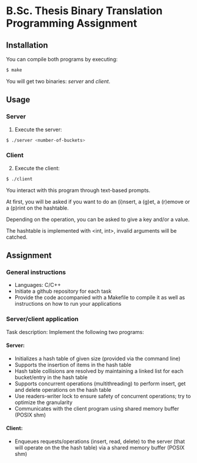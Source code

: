 # B.Sc. Thesis Binary Translation Programming Assignment

## Installation

You can compile both programs by executing:
```bash
$ make
```
You will get two binaries: *server* and *client*.

## Usage

### Server

1. Execute the server:
```bash
$ ./server <number-of-buckets>
```

### Client

2. Execute the client:
```bash
$ ./client
```
You interact with this program through text-based prompts.

At first, you will be asked if you want to do an (i)nsert, a (g)et, a (r)emove or a (p)rint on the hashtable.

Depending on the operation, you can be asked to give a key and/or a value. 

The hashtable is implemented with <int, int>, invalid arguments will be catched.

## Assignment

### General instructions

- Languages: C/C++
- Initiate a github repository for each task
- Provide the code accompanied with a Makefile to compile it as well as instructions on how to run your applications

### Server/client application

Task description: Implement the following two programs:

#### Server:

- Initializes a hash table of given size (provided via the command line)
- Supports the insertion of items in the hash table
- Hash table collisions are resolved by maintaining a linked list for each bucket/entry in the hash table
- Supports concurrent operations (multithreading) to perform insert, get and delete operations on the hash table
- Use readers-writer lock to ensure safety of concurrent operations; try to optimize the granularity
- Communicates with the client program using shared memory buffer (POSIX shm)

#### Client:

- Enqueues requests/operations (insert, read, delete) to the server (that will operate on the the hash table) via a shared memory buffer (POSIX shm)

